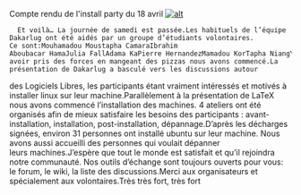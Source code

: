
 Compte rendu de l'install party du 18 avril
[![alt](https://github.com/Dakarlug/scrapper/1-p1010936-150x150.jpg "")](https://github.com/Dakarlug/scrapper/pdf)
    
      Et voilà… La journée de samedi est passée.Les habituels de l’équipe Dakarlug ont été aidés par un groupe d’étudiants volontaires. Ce sont:Mouhamadou Moustapha CamaraIbrahim Aboubacar HamaJulia FallAdama KaPierre HernandezMamadou KorTapha NiangYannick EhimbaAprès avoir pris des forces en mangeant des pizzas nous avons commencé.La présentation de Dakarlug a basculé vers les discussions autour
des Logiciels Libres, les participants étant vraiment intéressés et
motivés à installer linux sur leur machine.Parallèlement à la présentation de LaTeX nous avons commencé
l’installation des machines. 4 ateliers ont été organisés afin de mieux
satisfaire les besoins des participants : avant-installation,
installation, post-installation, dépannage.D’après les décharges signées, environ 31 personnes ont installé
ubuntu sur leur machine. Nous avons aussi accueilli des personnes qui
voulait dépanner leurs machines.J’espère que tout le monde est satisfait et qu’il rejoindra notre
communauté. Nos outils d’échange sont toujours ouverts pour vous: le forum, le wiki, la liste des discussions.Merci aux organisateurs et spécialement aux volontaires.Très très fort, très fort  


			
				
			
			
				
			
			
				
			
			
				
			
			
				
			
			
				
			
			
				
			
			
				
			
			
				
			
			
				
			
			
				
			
			
				
			
			
				
			
			
				
			
			
				
			
			
				
			
			
				
			
			
				
			
			
				
			
			
				
			
			
				
			
			
				
			
			
				
			
			
		
    
    
    



    



    



    



    



    



 
    
     